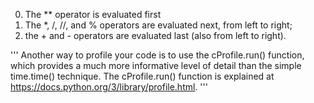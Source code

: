0. The ** operator is evaluated first
0. The *, /, //, and % operators are evaluated next, from left to right;
0. the + and - operators are evaluated last (also from left to right).

'''
Another way to profile your code is to use the cProfile.run() function, 
which provides a much more informative level of detail than the simple time.time() technique. 
The cProfile.run() function is explained at https://docs.python.org/3/library/profile.html.
'''